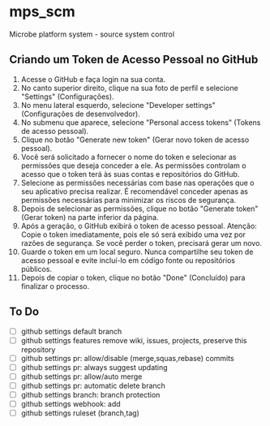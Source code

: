 # mps_scm

Microbe platform system - source system control

## Criando um Token de Acesso Pessoal no GitHub

1. Acesse o GitHub e faça login na sua conta.
2. No canto superior direito, clique na sua foto de perfil e selecione "Settings" (Configurações).
3. No menu lateral esquerdo, selecione "Developer settings" (Configurações de desenvolvedor).
4. No submenu que aparece, selecione "Personal access tokens" (Tokens de acesso pessoal).
5. Clique no botão "Generate new token" (Gerar novo token de acesso pessoal).
6. Você será solicitado a fornecer o nome do token e selecionar as permissões que deseja conceder a ele. As permissões controlam o acesso que o token terá às suas contas e repositórios do GitHub.
7. Selecione as permissões necessárias com base nas operações que o seu aplicativo precisa realizar. É recomendável conceder apenas as permissões necessárias para minimizar os riscos de segurança.
8. Depois de selecionar as permissões, clique no botão "Generate token" (Gerar token) na parte inferior da página.
9. Após a geração, o GitHub exibirá o token de acesso pessoal. Atenção: Copie o token imediatamente, pois ele só será exibido uma vez por razões de segurança. Se você perder o token, precisará gerar um novo.
10. Guarde o token em um local seguro. Nunca compartilhe seu token de acesso pessoal e evite incluí-lo em código fonte ou repositórios públicos.
11. Depois de copiar o token, clique no botão "Done" (Concluído) para finalizar o processo.

## To Do

* [ ] github settings default branch
* [ ] github settings features remove wiki, issues, projects, preserve this repository
* [ ] github settings pr: allow/disable (merge,squas,rebase) commits
* [ ] github settings pr: always suggest updating
* [ ] github settings pr: allow/auto merge
* [ ] github settings pr: automatic delete branch
* [ ] github settings branch: branch protection
* [ ] github settings webhook: add
* [ ] github settings ruleset (branch,tag)
